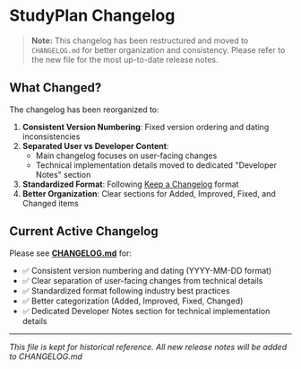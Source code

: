 # StudyPlan Changelog

> **Note:** This changelog has been restructured and moved to `CHANGELOG.md` for better organization and consistency. Please refer to the new file for the most up-to-date release notes.

## What Changed?

The changelog has been reorganized to:

1. **Consistent Version Numbering**: Fixed version ordering and dating inconsistencies
2. **Separated User vs Developer Content**:
   - Main changelog focuses on user-facing changes
   - Technical implementation details moved to dedicated "Developer Notes" section
3. **Standardized Format**: Following [Keep a Changelog](https://keepachangelog.com/) format
4. **Better Organization**: Clear sections for Added, Improved, Fixed, and Changed items

## Current Active Changelog

Please see **[CHANGELOG.md](./CHANGELOG.md)** for:
- ✅ Consistent version numbering and dating (YYYY-MM-DD format)
- ✅ Clear separation of user-facing changes from technical details
- ✅ Standardized format following industry best practices
- ✅ Better categorization (Added, Improved, Fixed, Changed)
- ✅ Dedicated Developer Notes section for technical implementation details

---

*This file is kept for historical reference. All new release notes will be added to CHANGELOG.md*